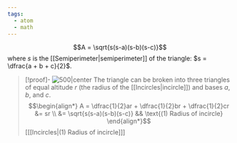 ```yaml
---
tags:
  - atom
  - math
---
```

$$A = \sqrt{s(s-a)(s-b)(s-c)}$$
where $s$ is the [[Semiperimeter|semiperimeter]] of the triangle: $s = \dfrac{a + b + c}{2}$.
> [!proof]-
> ![500|center](herons.excalidraw.svg)
> The triangle can be broken into three triangles of equal altitude $r$ (the radius of the [[Incircles|incircle]]) and bases $a$, $b$, and $c$.
> $$\begin{align*}
> 	A = \dfrac{1}{2}ar + \dfrac{1}{2}br + \dfrac{1}{2}cr &= sr \\
> 	&= \sqrt{s(s-a)(s-b)(s-c)} && \text{(1) Radius of incircle}
> \end{align*}$$
> \[[[Incircles|(1) Radius of incircle]]\]
